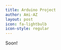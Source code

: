 ```yaml
---
title: Arduino Project
author: Ami-AZ
layout: post
icon: fa-lightbulb
icon-style: regular
---
```

Soon!
